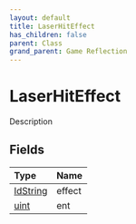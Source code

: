 ```yaml
---
layout: default
title: LaserHitEffect
has_children: false
parent: Class
grand_parent: Game Reflection
---
```

# LaserHitEffect
Description 

## Fields
| Type | Name |
|:-------------|:--------------|
| [IdString](/game-reflection/components/id_string.md) | effect |
| [uint](/game-reflection/components/uint.md) | ent |
